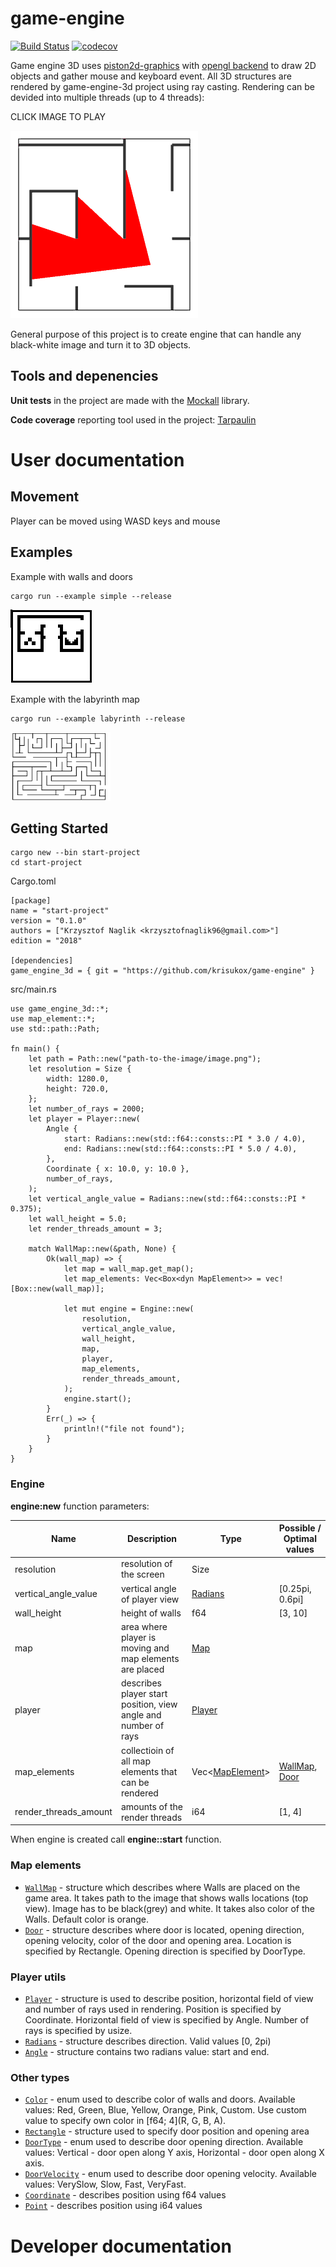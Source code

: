 # game-engine

[![Build Status](https://github.com/krisukox/game-engine/workflows/Build/badge.svg)](https://github.com/krisukox/game-engine/actions)
[![codecov](https://codecov.io/gh/krisukox/game-engine/branch/master/graphs/badge.svg?token=H1GXCQQ3YG)](https://codecov.io/gh/krisukox/game-engine/tree/master/src)

Game engine 3D uses [piston2d-graphics](https://github.com/pistondevelopers/graphics) with [opengl backend](https://github.com/PistonDevelopers/opengl_graphics) to draw 2D objects and gather mouse and keyboard event. All 3D structures are rendered by game-engine-3d project using ray casting. Rendering can be devided into multiple threads (up to 4 threads):

CLICK IMAGE TO PLAY

[![codecov](ray-cast.png)](ray-cast.gif)

General purpose of this project is to create engine that can handle any black-white image and turn it to 3D objects.

## Tools and depenencies

**Unit tests** in the project are made with the [Mockall](https://docs.rs/mockall/0.9.1/mockall/) library.

**Code coverage** reporting tool used in the project: [Tarpaulin](https://github.com/xd009642/tarpaulin)

# User documentation

## Movement

Player can be moved using WASD keys and mouse


## Examples

Example with walls and doors
```
cargo run --example simple --release
```
[![map](examples/map-simple.png)](examples/map-simple.png)

Example with the labyrinth map
```
cargo run --example labyrinth --release
```
<img src="examples/labyrinth.png" width="160" height="110" />
<!-- [![map](examples/labyrinth.png)](examples/labyrinth.png) -->






## Getting Started
```
cargo new --bin start-project
cd start-project
```

Cargo.toml
```
[package]
name = "start-project"
version = "0.1.0"
authors = ["Krzysztof Naglik <krzysztofnaglik96@gmail.com>"]
edition = "2018"

[dependencies]
game_engine_3d = { git = "https://github.com/krisukox/game-engine" }
```

src/main.rs
```
use game_engine_3d::*;
use map_element::*;
use std::path::Path;

fn main() {
    let path = Path::new("path-to-the-image/image.png");
    let resolution = Size {
        width: 1280.0,
        height: 720.0,
    };
    let number_of_rays = 2000;
    let player = Player::new(
        Angle {
            start: Radians::new(std::f64::consts::PI * 3.0 / 4.0),
            end: Radians::new(std::f64::consts::PI * 5.0 / 4.0),
        },
        Coordinate { x: 10.0, y: 10.0 },
        number_of_rays,
    );
    let vertical_angle_value = Radians::new(std::f64::consts::PI * 0.375);
    let wall_height = 5.0;
    let render_threads_amount = 3;

    match WallMap::new(&path, None) {
        Ok(wall_map) => {
            let map = wall_map.get_map();
            let map_elements: Vec<Box<dyn MapElement>> = vec![Box::new(wall_map)];

            let mut engine = Engine::new(
                resolution,
                vertical_angle_value,
                wall_height,
                map,
                player,
                map_elements,
                render_threads_amount,
            );
            engine.start();
        }
        Err(_) => {
            println!("file not found");
        }
    }
}
```

### Engine

**engine:new** function parameters:

| Name | Description | Type | Possible / Optimal values |
|------|-----------|--------|---------------------------|
| resolution | resolution of the screen | Size |  | 
| vertical_angle_value | vertical angle of player view | [Radians](src/player_utils/radians.rs) | [0.25pi, 0.6pi] |
| wall_height | height of walls | f64 | [3, 10] |
| map | area where player is moving and map elements are placed | [Map](src/map.rs) |  |
| player | describes player start position, view angle and number of rays | [Player](src/player_utils/player.rs)  |  |
| map_elements | collectioin of all map elements that can be rendered | Vec\<[MapElement](src/map_element/map_element.rs)\> | [WallMap](src/map_element/wall_map.rs), [Door](src/map_element/door.rs) |
| render_threads_amount | amounts of the render threads | i64 | [1, 4] |

When engine is created call **engine::start** function.

### Map elements

* [`WallMap`](src/map_element/wall_map.rs) - structure which describes where Walls are placed on the game area. It takes path to the image that shows walls locations (top view). Image has to be black(grey) and white. It takes also color of the Walls. Default color is orange.
* [`Door`](src/map_element/door.rs) - structure describes where door is located, opening direction, opening velocity, color of the door and opening area. Location is specified by Rectangle. Opening direction is specified by DoorType.

### Player utils

* [`Player`](src/player_utils/player.rs) - structure is used to describe position, horizontal field of view and number of rays used in rendering. Position is specified by Coordinate. Horizontal field of view is specified by Angle. Number of rays is specified by usize.
* [`Radians`](src/player_utils/radians.rs) - structure describes direction. Valid values [0, 2pi)
* [`Angle`](src/player_utils/angle.rs) - structure contains two radians value: start and end. 



### Other types

* [`Color`](src/map_element/color.rs) - enum used to describe color of walls and doors. Available values: Red, Green, Blue, Yellow, Orange, Pink, Custom. Use custom value to specify own color in [f64; 4](R, G, B, A).
* [`Rectangle`](src/map_element/rectangle.rs) - structure used to specify door position and opening area
* [`DoorType`](src/map_element/door.rs#L143) - enum used to describe door opening direction. Available values: Vertical - door open along Y axis, Horizontal - door open along X axis.
* [`DoorVelocity`](src/map_element/door.rs#L124) - enum used to describe door opening velocity. Available values: VerySlow, Slow, Fast, VeryFast.
* [`Coordinate`](src/graph/coordinate.rs) - describes position using f64 values
* [`Point`](src/map_element/point.rs) - describes position using i64 values

# Developer documentation